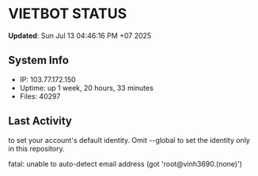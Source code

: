 # VIETBOT STATUS
**Updated**: Sun Jul 13 04:46:16 PM +07 2025

## System Info
- IP: 103.77.172.150
- Uptime: up 1 week, 20 hours, 33 minutes
- Files: 40297

## Last Activity

to set your account's default identity.
Omit --global to set the identity only in this repository.

fatal: unable to auto-detect email address (got 'root@vinh3690.(none)')
